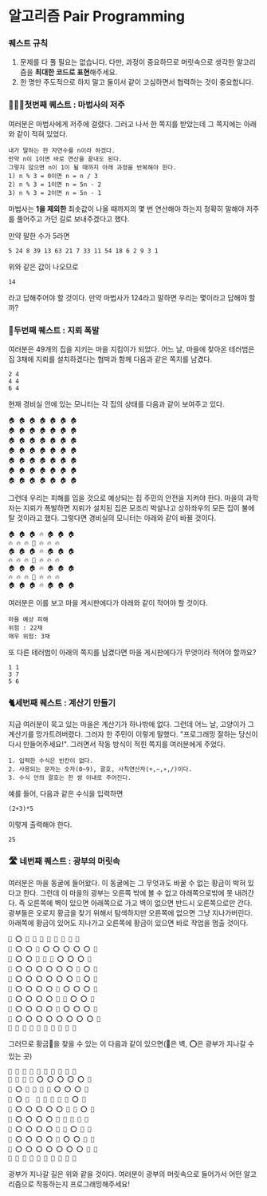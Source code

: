 ﻿# 알고리즘 Pair Programming

### 퀘스트 규칙
1. 문제를 다 풀 필요는 없습니다. 다만, 과정이 중요하므로 머릿속으로 생각한 알고리즘을 **최대한 코드로 표현**해주세요.
2. 한 명만 주도적으로 하지 말고 둘이서 같이 고심하면서 협력하는 것이 중요합니다.

### 🧙🏼‍♀️첫번째 퀘스트 : 마법사의 저주
여러분은 마법사에게 저주에 걸렸다. 그러고 나서 한 쪽지를 받았는데 그 쪽지에는 아래와 같이 적혀 있었다.
```
내가 말하는 한 자연수를 n이라 하겠다.
만약 n이 1이면 바로 연산을 끝내도 된다.
그렇지 않으면 n이 1이 될 때까지 아래 과정을 반복해야 한다.
1) n % 3 = 0이면 n = n / 3
2) n % 3 = 1이면 n = 5n - 2
3) n % 3 = 2이면 n = 5n - 1
```
마법사는 **1을 제외한** 최솟값이 나올 때까지의 몇 번 연산해야 하는지 정확히 말해야 저주를 풀어주고 가던 길로 보내주겠다고 했다.

만약 말한 수가 5라면 
```
5 24 8 39 13 63 21 7 33 11 54 18 6 2 9 3 1
```
위와 같은 값이 나오므로 
```
14
```
라고 답해주어야 할 것이다.
만약 마법사가 124라고 말하면 우리는 몇이라고 답해야 할까?

### 🧟두번째 퀘스트 : 지뢰 폭발
여러분은 49개의 집을 지키는 마을 지킴이가 되었다. 어느 날, 마을에 찾아온 테러범은 집 3채에 지뢰를 설치하겠다는 협박과 함께 다음과 같은 쪽지를 남겼다.
```
2 4
4 4
6 4
```
현재 경비실 안에 있는 모니터는 각 집의 상태를 다음과 같이 보여주고 있다.
```
🏠 🏠 🏠 🏠 🏠 🏠 🏠
🏠 🏠 🏠 🏠 🏠 🏠 🏠
🏠 🏠 🏠 🏠 🏠 🏠 🏠
🏠 🏠 🏠 🏠 🏠 🏠 🏠
🏠 🏠 🏠 🏠 🏠 🏠 🏠
🏠 🏠 🏠 🏠 🏠 🏠 🏠
🏠 🏠 🏠 🏠 🏠 🏠 🏠
```
그런데 우리는 피해를 입을 것으로 예상되는 집 주민의 안전을 지켜야 한다. 마을의 과학자는 지뢰가 폭발하면 지뢰가 설치된 집은 모조리 박살나고 상하좌우의 모든 집이 불에 탈 것이라고 했다. 그렇다면 경비실의 모니터는 아래와 같이 바뀔 것이다.
```
🏠 🏠 🏠 🔥 🏠 🏠 🏠
🔥 🔥 🔥 💢 🔥 🔥 🔥
🏠 🏠 🏠 🔥 🏠 🏠 🏠
🔥 🔥 🔥 💢 🔥 🔥 🔥
🏠 🏠 🏠 🔥 🏠 🏠 🏠
🔥 🔥 🔥 💢 🔥 🔥 🔥
🏠 🏠 🏠 🔥 🏠 🏠 🏠
```
여러분은 이를 보고 마을 게시판에다가 아래와 같이 적어야 할 것이다.
```
마을 예상 피해
위험 : 22채
매우 위험: 3채
```
또 다른 테러범이 아래의 쪽지를 남겼다면 마을 게시판에다가 무엇이라 적어야 할까요?
```
1 1
3 7
5 6
```
### 🐈세번째 퀘스트 : 계산기 만들기
지금 여러분이 묵고 있는 마을은 계산기가 하나밖에 없다. 그런데 어느 날, 고양이가 그 계산기를 망가트려버렸다. 그러자 한 주민이 이렇게 말했다. "프로그래밍 잘하는 당신이 다시 만들어주세요!". 그러면서 작동 방식이 적힌 쪽지를 여러분에게 주었다.
```
1. 입력한 수식은 빈칸이 없다.
2. 사용되는 문자는 숫자(0~9), 괄호, 사칙연산자(+,−,∗,/)이다.
3. 수식 안의 괄호는 한 쌍 이내로 주어진다.
```
예를 들어, 다음과 같은 수식을 입력하면
```
(2+3)*5
```
이렇게 출력해야 한다.
```
25
```

### 🛣️ 네번째 퀘스트 : 광부의 머릿속
여러분은 마을 동굴에 들어왔다. 이 동굴에는 그 무엇과도 바꿀 수 없는 황금이 박혀 있다고 한다. 그런데 이 마을의 광부는 오른쪽 밖에 볼 수 없고 아래쪽으로밖에 못 내려간다. 즉 오른쪽에 벽이 있으면 아래쪽으로 가고 벽이 없으면 반드시 오른쪽으로만 간다. 광부들은 오로지 황금을 찾기 위해서 탐색하지만 오른쪽에 없으면 그냥 지나가버린다. 아래쪽에 황금이 있어도 지나가고 오른쪽에 황금이 있으면 바로 작업을 멈출 것이다.
```
🚧 ⭕ 🚧 🚧 🚧 🚧 🚧 🚧 🚧 🚧
🚧 ⭕ ⭕ 🚧 ⭕ ⭕ ⭕ ⭕ ⭕ 🚧
🚧 ⭕ ⭕ 🚧 🚧 🚧 ⭕ ⭕ ⭕ 🚧
🚧 ⭕ ⭕ ⭕ ⭕ ⭕ ⭕ 🚧 ⭕ 🚧
🚧 ⭕ ⭕ ⭕ ⭕ ⭕ ⭕ 🚧 ⭕ 🚧
🚧 ⭕ ⭕ ⭕ ⭕ 🚧 ⭕ ⭕ ⭕ 🚧
🚧 ⭕ ⭕ ⭕ ⭕ 🚧 💛 ⭕ ⭕ 🚧
🚧 ⭕ ⭕ ⭕ ⭕ 🚧 ⭕ ⭕ ⭕ 🚧
🚧 ⭕ ⭕ ⭕ ⭕ ⭕ ⭕ ⭕ ⭕ 🚧 
🚧 🚧 🚧 🚧 🚧 🚧 🚧 🚧 🚧 🚧
```
그러므로 황금💛을 찾을 수 있는 이 다음과 같이 있으면(🚧은 벽, ⭕은 광부가 지나갈 수 있는 곳)
```
🚧 👷 🚧 🚧 🚧 🚧 🚧 🚧 🚧 🚧
🚧 👷 👷 🚧 ⭕ ⭕ ⭕ ⭕ ⭕ 🚧
🚧 ⭕ 👷 🚧 🚧 🚧 ⭕ ⭕ ⭕ 🚧
🚧 ⭕ 👷  👷 👷 👷 👷 🚧 ⭕ 🚧
🚧 ⭕ ⭕ ⭕ ⭕ ⭕ 👷 🚧 ⭕ 🚧
🚧 ⭕ ⭕ ⭕ ⭕ 🚧 👷 👷 👷 🚧
🚧 ⭕ ⭕ ⭕ ⭕ 🚧 💛 ⭕ 👷 🚧
🚧 ⭕ ⭕ ⭕ ⭕ 🚧 ⭕ ⭕ 👷 🚧
🚧 ⭕ ⭕ ⭕ ⭕ ⭕ ⭕ ⭕ 👷 🚧 
🚧 🚧 🚧 🚧 🚧 🚧 🚧 🚧 🚧 🚧
```
광부가 지나갈 길은 위와 같을 것이다. 여러분이 광부의 머릿속으로 들어가서 어떤 알고리즘으로 작동하는지 프로그래밍해주세요!
